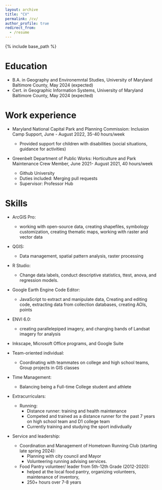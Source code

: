 ```yaml
---
layout: archive
title: "CV"
permalink: /cv/
author_profile: true
redirect_from:
  - /resume
---
```


{% include base_path %}

Education
======
* B.A. in Geography and Environemntal Studies, University of Maryland Baltimore County, May 2024 (expected)
* Cert. in Geographic Information Systems, University of Maryland Baltimore County, May 2024 (expected)

Work experience
======
* Maryland National Capital Park and Planning Commission: Inclusion Camp Support, June - August 2022, 35-40 hours/week
  * Provided support for children with disabilities (social situations, guidance for activities)

* Greenbelt Department of Public Works:  Horticulture and Park Maintenance Crew Member, June 2021- August 2021, 40 hours/week
  * Github University
  * Duties included: Merging pull requests
  * Supervisor: Professor Hub
  
Skills
======
* ArcGIS Pro: 
  * working with open-source data, creating shapefiles, symbology customization, creating thematic maps, working with raster and vector data
* QGIS:
  * Data management, spatial pattern analysis, raster processing
* R Studio:
  * Change data labels, conduct descriptive statistics, ttest, anova, and regression models.
* Google Earth Engine Code Editor:
  * JavaScript to extract and manipulate data, Creating and editing code, extracting data from collection databases, creating AOIs, points
* ENVI 6.0:
  * creating parallelepiped imagery, and changing bands of Landsat imagery for analysis
* Inkscape, Microsoft Office programs, and Google Suite

* Team-oriented individual:
  * Coordinating with teammates on college and high school teams, Group projects in GIS classes 
* Time Management: 
  * Balancing being a Full-time College student and athlete

  
* Extracurriculars:
  * Running:
      * Distance runner: training and health maintenance
      * Competed and trained as a distance runner for the past 7 years on high school team and D1 college team
      * Currently training and studying the sport indivdually
   
  
* Service and leadership:
  * Coordination and Management of Hometown Running Club (starting late spring 2024):
    * Planning with city council and Mayor
    * Volunteering running advising services.
  * Food Pantry volunteer/ leader from 5th-12th Grade (2012-2020):
    * helped at the local food pantry, organizing volunteers, maintenance of inventory, 
    * 250+ hours over 7-8 years


